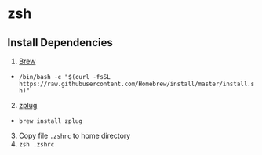 # zsh

## Install Dependencies

1) [Brew](https://brew.sh/)
  - `/bin/bash -c "$(curl -fsSL https://raw.githubusercontent.com/Homebrew/install/master/install.sh)"`

2) [zplug](https://github.com/zplug/zplug)
  - `brew install zplug`

3) Copy file `.zshrc` to home directory
4) `zsh .zshrc`
